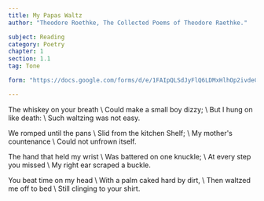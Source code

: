 ```yaml
---
title: My Papas Waltz
author: "Theodore Roethke, The Collected Poems of Theodore Raethke."

subject: Reading
category: Poetry
chapter: 1
section: 1.1
tag: Tone

form: "https://docs.google.com/forms/d/e/1FAIpQLSdJyFlQ6LDMxHlhOp2ivdeC8BymT-2tYM-XoF71oHIRdwAfHA/viewform"

---
```

The whiskey on your breath \\
Could make a small boy dizzy; \\
But I hung on like death: \\
Such waltzing was not easy.

We romped until the pans \\
Slid from the kitchen Shelf; \\
My mother's countenance \\
Could not unfrown itself.

The hand that held my wrist \\
Was battered on one knuckle; \\
At every step you missed \\
My right ear scraped a buckle.

You beat time on my head \\
With a palm caked hard by dirt, \\
Then waltzed me off to bed \\
Still clinging to your shirt.

